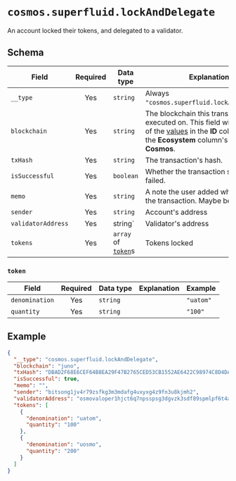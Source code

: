 # `cosmos.superfluid.lockAndDelegate`

An account locked their tokens, and delegated to a validator.

## Schema

| Field              | Required | Data type                     | Explanation                                                                                                                                                                                   | Example                                                              |
| ------------------ | :------: | ----------------------------- | --------------------------------------------------------------------------------------------------------------------------------------------------------------------------------------------- | -------------------------------------------------------------------- |
| `__type`           |   Yes    | `string`                      | Always `"cosmos.superfluid.lockAndDelegate"`.                                                                                                                                                 | `"cosmos.superfluid.lockAndDelegate"`                                |
| `blockchain`       |   Yes    | `string`                      | The blockchain this transaction was executed on. This field will have one of the [values](../../blockchains.md) in the **ID** column where the **Ecosystem** column's value is **Cosmos**. | `"juno"`                                                             |
| `txHash`           |   Yes    | `string`                      | The transaction's hash.                                                                                                                                                                       | `"DBAD2F68E6CEF64B8EA29F47B2765CED53CB1552AE6422C98974C8D4DA8869F8"` |
| `isSuccessful`     |   Yes    | `boolean`                     | Whether the transaction succeeded or failed.                                                                                                                                                  | `true`                                                               |
| `memo`             |   Yes    | `string`                      | A note the user added while making the transaction. Maybe be empty (`""`).                                                                                                                    | `"I owed you 1.5 ATOM since you paid for lunch."`                    |
| `sender`           |   Yes    | `string`                      | Account's address                                                                                                                                                                             | `"bitsong1jv4r79zsfkg3m3mdafg4uxyxg4z9fn3u8kjmh2"`                   |
| `validatorAddress` |   Yes    | string`                       | Validator's address                                                                                                                                                                           | `"osmovaloper1hjct6q7npsspsg3dgvzk3sdf89spmlpf6t4agt"`               |
| `tokens`           |   Yes    | `array` of [`token`](#token)s | Tokens locked                                                                                                                                                                                 |                                                                      |

### `token`

| Field          | Required | Data type | Explanation | Example   |
| -------------- | :------: | --------- | ----------- | --------- |
| `denomination` |   Yes    | `string`  |             | `"uatom"` |
| `quantity`     |   Yes    | `string`  |             | `"100"`   |

## Example

```json
{
  "__type": "cosmos.superfluid.lockAndDelegate",
  "blockchain": "juno",
  "txHash": "DBAD2F68E6CEF64B8EA29F47B2765CED53CB1552AE6422C98974C8D4DA8869F8",
  "isSuccessful": true,
  "memo": "",
  "sender": "bitsong1jv4r79zsfkg3m3mdafg4uxyxg4z9fn3u8kjmh2",
  "validatorAddress": "osmovaloper1hjct6q7npsspsg3dgvzk3sdf89spmlpf6t4agt",
  "tokens": [
    {
      "denomination": "uatom",
      "quantity": "100"
    },
    {
      "denomination": "uosmo",
      "quantity": "200"
    }
  ]
}
```
